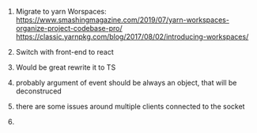 1) Migrate to yarn Worspaces: 
https://www.smashingmagazine.com/2019/07/yarn-workspaces-organize-project-codebase-pro/
https://classic.yarnpkg.com/blog/2017/08/02/introducing-workspaces/

2) Switch with front-end to react

3) Would be great rewrite it to TS

4) probably argument of event should be always an object, that will be deconstruced

5) there are some issues around multiple clients connected to the socket

6) 
